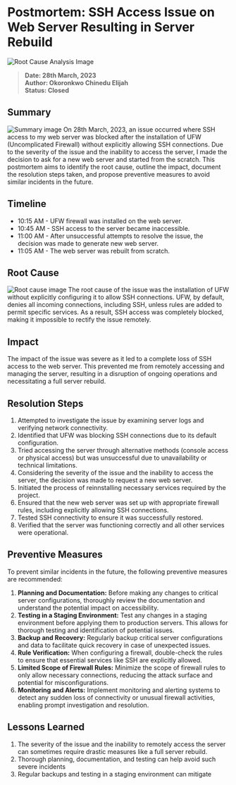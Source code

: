 # Postmortem: SSH Access Issue on Web Server Resulting in Server Rebuild
![Root Cause Analysis Image](https://camo.githubusercontent.com/4a0ccc51dc9c06e80e2d73410af1c1e891b43de55bcdf5e9188d4ade8b542004/68747470733a2f2f74332e667463646e2e6e65742f6a70672f30342f39322f30392f37322f3234305f465f3439323039373234365f79616745387839556b384d3949656b50793747427545307831556f61376573442e6a7067)

> **Date: 28th March, 2023**\
> **Author: Okoronkwo Chinedu Elijah**\
> **Status: Closed**

## Summary
![Summary image](https://images.pexels.com/photos/6980523/pexels-photo-6980523.jpeg?auto=compress&cs=tinysrgb&w=1260&h=750&dpr=1)
On 28th March, 2023, an issue occurred where SSH access to my web server was blocked after the installation of UFW (Uncomplicated Firewall) without explicitly allowing SSH connections. Due to the severity of the issue and the inability to access the server, I made the decision to ask for a new web server and started from the scratch.  This postmortem aims to identify the root cause, outline the impact, document the resolution steps taken, and propose preventive measures to avoid similar incidents in the future.

## Timeline
- 10:15 AM - UFW firewall was installed on the web server.
- 10:45 AM - SSH access to the server became inaccessible.
- 11:00 AM - After unsuccessful attempts to resolve the issue, the decision was made to generate new web server.
- 11:05 AM - The web server was rebuilt from scratch.

## Root Cause
![Root cause image](https://camo.githubusercontent.com/a9b24d1a20a11218c19d6d25b37e758b2eb81060ae88105e40e1d2a5968d1382/68747470733a2f2f626c6f672e73797374656d73656e67696e656572696e672e636f6d2f68732d66732f68756266732f626c6f672d66696c65732f526f6f7425323043617573652e6a70673f77696474683d363030266e616d653d526f6f7425323043617573652e6a7067)
The root cause of the issue was the installation of UFW without explicitly configuring it to allow SSH connections. UFW, by default, denies all incoming connections, including SSH, unless rules are added to permit specific services. As a result, SSH access was completely blocked, making it impossible to rectify the issue remotely.

## Impact
The impact of the issue was severe as it led to a complete loss of SSH access to the web server. This prevented me from remotely accessing and managing the server, resulting in a disruption of ongoing operations and necessitating a full server rebuild.

## Resolution Steps
1. Attempted to investigate the issue by examining server logs and verifying network connectivity.
2. Identified that UFW was blocking SSH connections due to its default configuration.
3. Tried accessing the server through alternative methods (console access or physical access) but was unsuccessful due to unavailability or technical limitations.
4. Considering the severity of the issue and the inability to access the server, the decision was made to request a new web server.
5. Initiated the process of reinnstalling necessary services required by the project.
6. Ensured that the new web server was set up with appropriate firewall rules, including explicitly allowing SSH connections.
7. Tested SSH connectivity to ensure it was successfully restored.
8. Verified that the server was functioning correctly and all other services were operational.

## Preventive Measures
To prevent similar incidents in the future, the following preventive measures are recommended:

1. **Planning and Documentation:** Before making any changes to critical server configurations, thoroughly review the documentation and understand the potential impact on accessibility.
2. **Testing in a Staging Environment:** Test any changes in a staging environment before applying them to production servers. This allows for thorough testing and identification of potential issues.
3. **Backup and Recovery:** Regularly backup critical server configurations and data to facilitate quick recovery in case of unexpected issues.
4. **Rule Verification:** When configuring a firewall, double-check the rules to ensure that essential services like SSH are explicitly allowed.
5. **Limited Scope of Firewall Rules:** Minimize the scope of firewall rules to only allow necessary connections, reducing the attack surface and potential for misconfigurations.
6. **Monitoring and Alerts:** Implement monitoring and alerting systems to detect any sudden loss of connectivity or unusual firewall activities, enabling prompt investigation and resolution.

## Lessons Learned
1. The severity of the issue and the inability to remotely access the server can sometimes require drastic measures like a full server rebuild.
2. Thorough planning, documentation, and testing can help avoid such severe incidents
3. Regular backups and testing in a staging environment can mitigate
